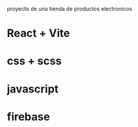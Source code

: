 proyecto de una tienda de productos electronicos
# React + Vite
# css + scss
# javascript
# firebase